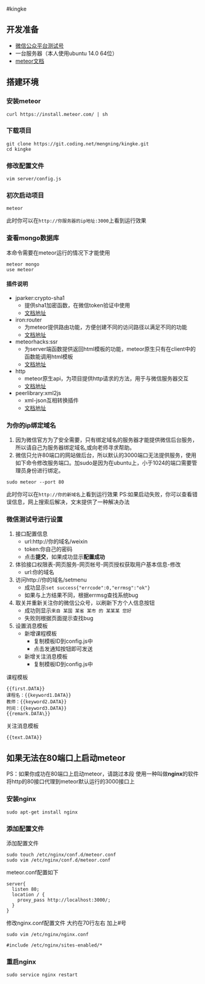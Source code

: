 #kingke

## 开发准备

* [微信公众平台测试号](http://mp.weixin.qq.com/debug/cgi-bin/sandbox?t=sandbox/login)
* 一台服务器（本人使用ubuntu 14.0 64位）
* [meteor文档](https://www.meteor.com/tutorials/blaze/creating-an-app)

## 搭建环境

### 安装meteor
```
curl https://install.meteor.com/ | sh
```

### 下载项目
```
git clone https://git.coding.net/mengning/kingke.git
cd kingke
```

### 修改配置文件
```
vim server/config.js
```

### 初次启动项目
```
meteor
```
此时你可以在`http://你服务器的ip地址:3000`上看到运行效果

### 查看mongo数据库
本命令需要在meteor运行的情况下才能使用
```
meteor mongo
use meteor
```

#### 插件说明
* jparker:crypto-sha1
    * 提供sha1加密函数，在微信token验证中使用
    * [文档地址](https://github.com/p-j/meteor-crypto-sha1)
* iron:router
    * 为meteor提供路由功能，方便创建不同的访问路径以满足不同的功能
    * [文档地址](http://iron-meteor.github.io/iron-router/)
* meteorhacks:ssr
    * 为server端函数提供返回html模板的功能，meteor原生只有在client中的函数能调用html模板
    * [文档地址](https://atmospherejs.com/meteorhacks/ssr)
* http
    * meteor原生api，为项目提供http请求的方法，用于与微信服务器交互
    * [文档地址](https://docs.meteor.com/api/http.html)
* peerlibrary:xml2js
    * xml-json互相转换插件
    * [文档地址](https://github.com/peerlibrary/meteor-xml2js)

### 为你的ip绑定域名
1. 因为微信官方为了安全需要，只有绑定域名的服务器才能提供微信后台服务，所以请自己为服务器绑定域名,或向老师寻求帮助。
2. 微信只允许80端口的网站做后台，所以默认的3000端口无法提供服务，使用如下命令修改服务端口。加sudo是因为在ubuntu上，小于1024的端口需要管理员身份进行绑定。
```
sudo meteor --port 80
```
此时你可以在`http://你的新域名`上看到运行效果
PS:如果启动失败，你可以查看错误信息，网上搜索后解决，文末提供了一种解决办法

### 微信测试号进行设置
1. 接口配置信息
    * url:http://你的域名/weixin
    * token:你自己的密码
    * 点击**提交**，如果成功显示**配置成功**
2. 体验接口权限表-网页服务-网页帐号-网页授权获取用户基本信息-修改
    * url:你的域名
3. 访问http://你的域名/setmenu
    * 成功显示`set success{"errcode":0,"errmsg":"ok"}`
    * 如果与上方结果不同，根据errmsg查找系统bug
4. 取关并重新关注你的微信公众号，以刷新下方个人信息按钮
    * 成功则显示`来自 某国 某省 某市 的 某某某 您好`
    * 失败则根据页面提示查找bug
5. 设置消息模板
    * 新增课程模板
        * 复制模板ID到config.js中
        * 点击发通知按钮即可发送
    * 新增关注消息模板
        * 复制模板ID到config.js中

课程模板
```
{{first.DATA}}
课程名：{{keyword1.DATA}}
教师：{{keyword2.DATA}}
时间：{{keyword3.DATA}}
{{remark.DATA\}}
```
关注消息模板
```
{{text.DATA}}
```

## 如果无法在80端口上启动meteor
PS：如果你成功在80端口上启动meteor，请跳过本段
使用一种叫做**nginx**的软件将http的80接口代理到meteor默认运行的3000接口上

### 安装nginx
```
sudo apt-get install nginx
```

### 添加配置文件
添加配置文件
```
sudo touch /etc/nginx/conf.d/meteor.conf
sudo vim /etc/nginx/conf.d/meteor.conf
```

meteor.conf配置如下
```
server{
  listen 80;
  location / {
    proxy_pass http://localhost:3000/;
  }
}
```

修改nginx.conf配置文件 大约在70行左右 加上#号
```
sudo vim /etc/nginx/nginx.conf
```
```
#include /etc/nginx/sites-enabled/*
```

### 重启nginx
```
sudo service nginx restart
```
